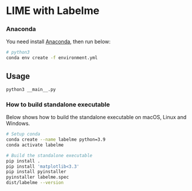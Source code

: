 # LIME with Labelme

### Anaconda

You need install [Anaconda](https://www.continuum.io/downloads), then run below:

```bash
# python3
conda env create -f environment.yml
```

## Usage


```bash
python3 __main__.py
```

### How to build standalone executable

Below shows how to build the standalone executable on macOS, Linux and Windows.  

```bash
# Setup conda
conda create --name labelme python=3.9
conda activate labelme

# Build the standalone executable
pip install .
pip install 'matplotlib<3.3'
pip install pyinstaller
pyinstaller labelme.spec
dist/labelme --version
```
